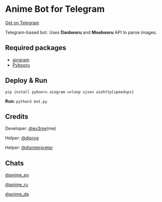 # Anime Bot for Telegram
[Get on Telegram](https://t.me/anime_bot)

Telegram-based bot. Uses **Danbooru** and **Moebooru** API to parse images.
## Required packages
- [aiogram](https://github.com/aiogram/aiogram)
- [Pybooru](https://github.com/LuqueDaniel/pybooru)

## Deploy & Run
`pip install pybooru aiogram uvloop ujson aiohttp[speedups]`

**Run:**
`python3 bot.py`

## Credits
Developer: [@ev3me](https://t.me/ev3me)(me)

Helper: [@diprog](https://github.com/diprog)

Helper: [@disinterpreter](https://github.com/disinterpreter)

## Chats

  [@anime_en](https://t.me/anime_en)

  [@anime_ru](https://t.me/anime_ru)

  [@anime_de](https://t.me/anime_de)
